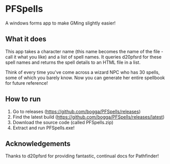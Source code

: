 # PFSpells
A windows forms app to make GMing slightly easier!

## What it does
This app takes a character name (this name becomes the name of the file - call it what you like) and a list of spell names. It queries d20pfsrd for these spell names and returns the spell details to an HTML file in a list.

Think of every time you've come across a wizard NPC who has 30 spells, some of which you barely know. Now you can generate her entire spellbook for future reference!

## How to run
1. Go to releases (https://github.com/bogga/PFSpells/releases)
2. Find the latest build (https://github.com/bogga/PFSpells/releases/latest)
3. Download the source code (called PFSpells.zip)
4. Extract and run PFSpells.exe!

## Acknowledgements
Thanks to d20pfsrd for providing fantastic, continual docs for Pathfinder!
